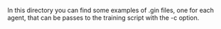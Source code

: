 In this directory you can find some examples of .gin files, one for each agent, 
that can be passes to the training script with the -c option. 
